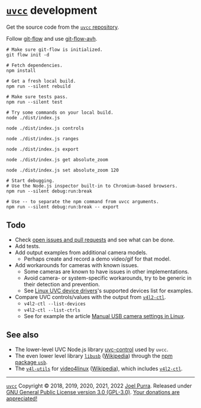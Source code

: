 # [`uvcc`](https://joelpurra.com/projects/uvcc/) development

Get the source code from the [`uvcc` repository](https://github.com/joelpurra/uvcc).

Follow [git-flow](https://danielkummer.github.io/git-flow-cheatsheet/) and use [git-flow-avh](https://github.com/petervanderdoes/gitflow-avh).

```shell
# Make sure git-flow is initialized.
git flow init -d

# Fetch dependencies.
npm install

# Get a fresh local build.
npm run --silent rebuild

# Make sure tests pass.
npm run --silent test

# Try some commands on your local build.
node ./dist/index.js

node ./dist/index.js controls

node ./dist/index.js ranges

node ./dist/index.js export

node ./dist/index.js get absolute_zoom

node ./dist/index.js set absolute_zoom 120

# Start debugging.
# Use the Node.js inspector built-in to Chromium-based browsers.
npm run --silent debug:run:break

# Use -- to separate the npm command from uvcc arguments.
npm run --silent debug:run:break -- export
```

## Todo

- Check [open issues and pull requests](https://github.com/joelpurra/uvcc/issues?q=is%3Aopen) and see what can be done.
- Add tests.
- Add output examples from additional camera models.
  - Perhaps create and record a demo video/gif for that model.
- Add workarounds for cameras with known issues.
  - Some cameras are known to have issues in other implementations.
  - Avoid camera- or system-specific workarounds, try to be generic in their detection and prevention.
  - See [Linux UVC device drivers](https://www.ideasonboard.org/uvc/)'s supported devices list for examples.
- Compare UVC controls/values with the output from [`v4l2-ctl`](https://www.mankier.com/1/v4l2-ctl).
  - `v4l2-ctl --list-devices`
  - `v4l2-ctl --list-ctrls`
  - See for example the article [Manual USB camera settings in Linux](http://kurokesu.com/main/2016/01/16/manual-usb-camera-settings-in-linux/).

## See also

- The lower-level UVC Node.js library [uvc-control](https://github.com/makenai/node-uvc-control) used by `uvcc`.
- The even lower level library [`libusb`](http://libusb.info/) ([Wikipedia](https://en.wikipedia.org/wiki/Libusb)) through the [npm package `usb`](https://www.npmjs.com/package/usb).
- The [`v4l-utils`](https://linuxtv.org/wiki/index.php/V4l-utils) for [video4linux](https://www.linuxtv.org) ([Wikipedia](https://en.wikipedia.org/wiki/Video4Linux)), which includes [`v4l2-ctl`](https://www.mankier.com/1/v4l2-ctl).

---

[`uvcc`](https://joelpurra.com/projects/uvcc/) Copyright &copy; 2018, 2019, 2020, 2021, 2022 [Joel Purra](https://joelpurra.com/). Released under [GNU General Public License version 3.0 (GPL-3.0)](https://www.gnu.org/licenses/gpl.html). [Your donations are appreciated!](https://joelpurra.com/donate/)
